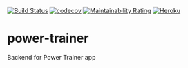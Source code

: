 [![Build Status](https://travis-ci.org/xcesco/power-trainer.svg?branch=master)](https://travis-ci.org/xcesco/power-trainer)
[![codecov](https://codecov.io/gh/xcesco/power-trainer/branch/master/graph/badge.svg)](https://codecov.io/gh/xcesco/power-trainer)
[![Maintainability Rating](https://sonarcloud.io/api/project_badges/measure?project=xcesco_power-trainer&metric=sqale_rating)](https://sonarcloud.io/dashboard?id=xcesco_power-trainer)
[![Heroku](http://heroku-badge.herokuapp.com/?app=power-trainer&style=flat)](https://power-trainer.herokuapp.com)

# power-trainer
Backend for Power Trainer app
